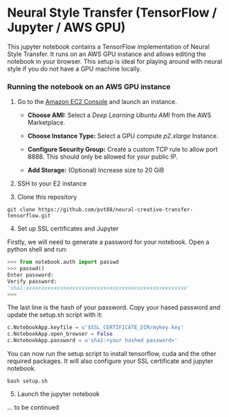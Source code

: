 # Neural Style Transfer  (TensorFlow / Jupyter / AWS GPU) 

This jupyter notebook contains a TensorFlow implementation of Neural Style Transfer. It runs on an AWS GPU instance and allows editing the notebook in your browser. This setup is ideal for playing around with neural style if you do not have a GPU machine locally. 

### Running the notebook on an AWS GPU instance

1. Go to the [Amazon EC2 Console](https://console.aws.amazon.com/ec2/v2/) and launch an instance.

   * **Choose AMI:** Select a *Deep Learning Ubuntu AMI* from the AWS Marketplace.
   
   * **Choose Instance Type:** Select a GPU compute *p2.xlarge* Instance.
      
   * **Configure Security Group:** Create a custom TCP rule to allow port 8888. This should only be allowed for your public IP. 
   
   * **Add Storage:** (Optional) Increase size to 20 GiB
   
2. SSH to your E2 instance

3. Clone this repository
```
git clone https://github.com/pvt88/neural-creative-transfer-tensorflow.git
```

4. Set up SSL certificates and Jupyter

Firstly, we will need to generate a password for your notebook. Open a python shell and run:
```python
>>> from notebook.auth import passwd
>>> passwd()
Enter password: 
Verify password: 
'sha1:xxxxxxxxxxxxxxxxxxxxxxxxxxxxxxxxxxxxxxxxxxxxxxxxxxxx'
>>>
```
The last line is the hash of your password. Copy your hased password and update the setup.sh script with it: 
```python
c.NotebookApp.keyfile = u'$SSL_CERTIFICATE_DIR/mykey.key'
c.NotebookApp.open_browser = False
c.NotebookApp.password = u'sha1:<your hashed password>'
```
You can now run the setup script to install tensorflow, cuda and the other required packages. It will also configure your SSL certificate and jupyter notebook.
```
bash setup.sh
```

5. Launch the jupyter notebook

... to be continued
